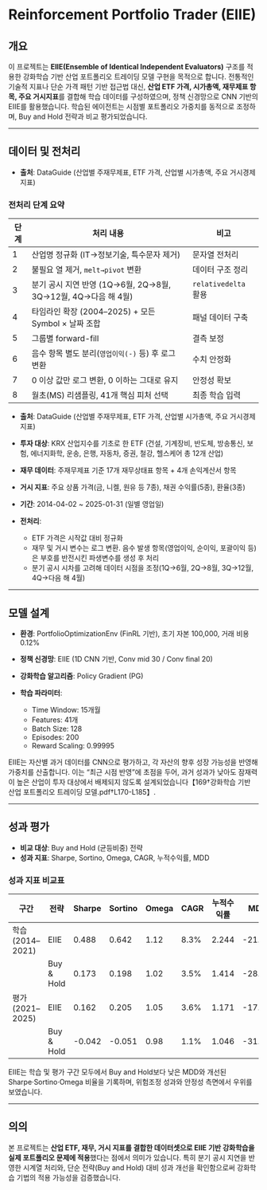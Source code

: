 # Reinforcement Portfolio Trader (EIIE)

## 개요

이 프로젝트는 **EIIE(Ensemble of Identical Independent Evaluators)** 구조를 적용한 강화학습 기반 산업 포트폴리오 트레이딩 모델 구현을 목적으로 합니다. 전통적인 기술적 지표나 단순 가격 패턴 기반 접근법 대신, **산업 ETF 가격, 시가총액, 재무제표 항목, 주요 거시지표**를 결합해 학습 데이터를 구성하였으며, 정책 신경망으로 CNN 기반의 EIIE를 활용했습니다. 학습된 에이전트는 시점별 포트폴리오 가중치를 동적으로 조정하며, Buy and Hold 전략과 비교 평가되었습니다.

---

## 데이터 및 전처리

* **출처**: DataGuide (산업별 주재무제표, ETF 가격, 산업별 시가총액, 주요 거시경제 지표)

### 전처리 단계 요약

| 단계 | 처리 내용                                          | 비고                 |
| -- | ---------------------------------------------- | ------------------ |
| 1  | 산업명 정규화 (IT→정보기술, 특수문자 제거)                     | 문자열 전처리            |
| 2  | 불필요 열 제거, `melt→pivot` 변환                      | 데이터 구조 정리          |
| 3  | 분기 공시 지연 반영 (1Q→6월, 2Q→8월, 3Q→12월, 4Q→다음 해 4월) | `relativedelta` 활용 |
| 4  | 타임라인 확장 (2004–2025) + 모든 Symbol × 날짜 조합        | 패널 데이터 구축          |
| 5  | 그룹별 forward-fill                               | 결측 보정              |
| 6  | 음수 항목 별도 분리(`영업이익(-)` 등) 후 로그 변환               | 수치 안정화             |
| 7  | 0 이상 값만 로그 변환, 0 이하는 그대로 유지                    | 안정성 확보             |
| 8  | 월초(MS) 리샘플링, 41개 핵심 피처 선택                      | 최종 학습 입력           |

* **출처**: DataGuide (산업별 주재무제표, ETF 가격, 산업별 시가총액, 주요 거시경제 지표)
* **투자 대상**: KRX 산업지수를 기초로 한 ETF (건설, 기계장비, 반도체, 방송통신, 보험, 에너지화학, 운송, 은행, 자동차, 증권, 철강, 헬스케어 총 12개 산업)
* **재무 데이터**: 주재무제표 기준 17개 재무상태표 항목 + 4개 손익계산서 항목
* **거시 지표**: 주요 상품 가격(금, 니켈, 원유 등 7종), 채권 수익률(5종), 환율(3종)
* **기간**: 2014-04-02 ~ 2025-01-31 (일별 영업일)
* **전처리**:

  * ETF 가격은 시작값 대비 정규화
  * 재무 및 거시 변수는 로그 변환. 음수 발생 항목(영업이익, 순이익, 포괄이익 등)은 부호를 반전시킨 파생변수를 생성 후 처리
  * 분기 공시 시차를 고려해 데이터 시점을 조정(1Q→6월, 2Q→8월, 3Q→12월, 4Q→다음 해 4월)

---

## 모델 설계

* **환경**: PortfolioOptimizationEnv (FinRL 기반), 초기 자본 100,000, 거래 비용 0.12%
* **정책 신경망**: EIIE (1D CNN 기반, Conv mid 30 / Conv final 20)
* **강화학습 알고리즘**: Policy Gradient (PG)
* **학습 파라미터**:

  * Time Window: 15개월
  * Features: 41개
  * Batch Size: 128
  * Episodes: 200
  * Reward Scaling: 0.99995

EIIE는 자산별 과거 데이터를 CNN으로 평가하고, 각 자산의 향후 성장 가능성을 반영해 가중치를 산출합니다. 이는 “최근 시점 반영”에 초점을 두어, 과거 성과가 낮아도 잠재력이 높은 산업이 투자 대상에서 배제되지 않도록 설계되었습니다【169†강화학습 기반 산업 포트폴리오 트레이딩 모델.pdf†L170-L185】.

---

## 성과 평가

* **비교 대상**: Buy and Hold (균등비중) 전략
* **성과 지표**: Sharpe, Sortino, Omega, CAGR, 누적수익률, MDD

### 성과 지표 비교표

| 구간             | 전략         | Sharpe | Sortino | Omega | CAGR | 누적수익률 | MDD    |
| -------------- | ---------- | ------ | ------- | ----- | ---- | ----- | ------ |
| 학습 (2014–2021) | EIIE       | 0.488  | 0.642   | 1.12  | 8.3% | 2.244 | -21.3% |
|                | Buy & Hold | 0.173  | 0.198   | 1.02  | 3.5% | 1.414 | -28.4% |
| 평가 (2021–2025) | EIIE       | 0.162  | 0.205   | 1.05  | 3.6% | 1.171 | -17.5% |
|                | Buy & Hold | -0.042 | -0.051  | 0.98  | 1.1% | 1.046 | -31.2% |

EIIE는 학습 및 평가 구간 모두에서 Buy and Hold보다 낮은 MDD와 개선된 Sharpe·Sortino·Omega 비율을 기록하며, 위험조정 성과와 안정성 측면에서 우위를 보였습니다.

---

## 의의

본 프로젝트는 **산업 ETF, 재무, 거시 지표를 결합한 데이터셋으로 EIIE 기반 강화학습을 실제 포트폴리오 문제에 적용**했다는 점에서 의미가 있습니다. 특히 분기 공시 지연을 반영한 시계열 처리와, 단순 전략(Buy and Hold) 대비 성과 개선을 확인함으로써 강화학습 기법의 적용 가능성을 검증했습니다.
